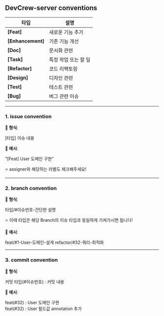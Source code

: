 ## DevCrew-server conventions


| 타입           | 설명            |
| -------------- | --------------- |
| **[Feat]**  | 새로운 기능 추가 |
| **[Enhancement]** | 기존 기능 개선 |
| **[Doc]** | 문서화 관련 |
| **[Task]** | 특정 작업 또는 할 일 |
| **[Refactor]** | 코드 리팩토링 |
| **[Design]** | 디자인 관련 |
| **[Test]** | 테스트 관련 |
| **[Bug]** | 버그 관련 이슈 |

-----

### 1. issue convention

**📌 형식**: 

[타입] 이슈 내용


**📌 예시**: 

"[Feat] User 도메인 구현"

⭐️ assigner와 해당하는 라벨도 체크해주세요!

  -------------

### 2. branch convention

**📌 형식**: 

타입/#이슈번호-간단한 설명

⭐️ 이때 타입은 해당 Branch의 이슈 타입과 동일하게 가져가시면 됩니다!

  
**📌 예시**: 

feat/#1-User-도메인-설계
refactor/#32-쿼리-최적화

----------------

### 3. commit convention

**📌 형식**: 

커밋 타입(#이슈번호) : 커밋 내용<br>

**📌 예시**: 

feat(#32) : User 도메인 구현<br>
feat(#32) : User 필드값 annotation 추가<br>

